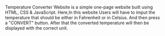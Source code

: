 Temperature Converter Website is a simple one-page website built using HTML, CSS & JavaScript. Here,In this website Users will have to imput the temperature that should be either in Fahrenheit or in Celsius. And then press a "CONVERT" button. After that the converted temperature will then be displayed with the correct unit.